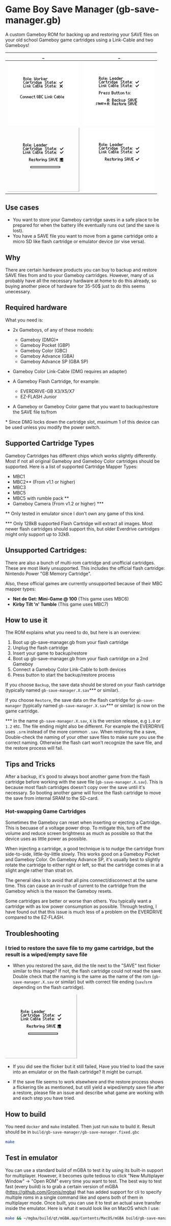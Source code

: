 # Game Boy Save Manager (gb-save-manager.gb)
A custom Gameboy ROM for backing up and restoring your SAVE files on your old school Gameboy game cartridges using a Link-Cable and two Gameboys!

  _  |  _
:---:|:---:
<img src="screenshots/connect_cable.png" alt="isolated" height="200"/> | <img src="screenshots/press_btn.png" alt="isolated" height="200"/>
<img src="screenshots/restore-progress.gif" alt="isolated" height="200"/> | <img src="screenshots/done.png" alt="isolated" height="200"/>

## Use cases
* You want to store your Gameboy cartridge saves in a safe place to be prepared for when the battery life eventually runs out (and the save is lost).
* You have a SAVE file you want to move from a game cartridge onto a micro SD like flash cartridge or emulator device (or vise versa).

## Why
There are certain hardware products you can buy to backup and restore SAVE files from and to your Gameboy cartridges. However, many of us probably have all the necessary hardware at home to do this already, so buying another piece of hardware for 35-50$ just to do this seems unecessary.

## Required hardware
What you need is:
* 2x Gameboys, of any of these models:
  * Gameboy (DMG)*
  * Gameboy Pocket (GBP)
  * Gameboy Color (GBC)
  * Gameboy Advance (GBA)
  * Gameboy Advance SP (GBA SP)

* Gameboy Color Link-Cable (DMG requires an adapter)
* A Gameboy Flash Cartridge, for example:
  * EVERDRIVE-GB X3/X5/X7
  * EZ-FLASH Junior
* A Gameboy or Gameboy Color game that you want to backup/restore the SAVE file to/from

\* Since DMG locks down the cartridge slot, maximum 1 of this device can be used unless you modify the power switch.

## Supported Cartridge Types
Gameboy Cartridges has different chips which works slightly differently. Most if not all original Gameboy and Gameboy Color cartridges should be supported. Here is a list of supported Cartridge Mapper Types:

* MBC1
* MBC2** (From v1.1 or higher)
* MBC3
* MBC5
* MBC5 with rumble pack **
* Gameboy Camera (From v1.2 or higher) ***

\*\* Only tested in emulator since I don't own any game of this kind.

\*\*\* Only 128kB supported Flash Cartridge will extract all images. Most newer flash cartridges should support this, but older Everdrive cartridges might only support up to 32kB.

## Unsupported Cartridges:
There are also a bunch of multi-rom cartridge and unofficial cartridges. These are most likely unsupported. This includes the official flash cartridge: Nintendo Power "GB Memory Cartridge".

Also, these official games are currently unsupported because of their MBC mapper types:

* **Net de Get: Mini-Game @ 100** (This game uses MBC6)
* **Kirby Tilt 'n' Tumble** (This game uses MBC7)

## How to use it

The ROM explains what you need to do, but here is an overview:
1. Boot up gb-save-manager.gb from your flash cartridge
2. Unplug the flash cartridge
3. Insert your game to backup/restore
4. Boot up gb-save-manager.gb from your flash cartridge on a 2nd Gameboy
5. Connect a Gameboy Color Link-Cable to both devices
6. Press button to start the backup/restore process

If you choose `Backup`, the save data should be stored on your flash cartridge (typically named `gb-save-manager.X.sav`\*\*\* or similar).

If you choose `Restore`, the save data on the flash cartridge for `gb-save-manager` (typically named `gb-save-manager.X.sav`\*\*\* or similar) is now on the game cartridge.

\*\*\* In the name `gb-save-manager.X.sav`, `X` is the version release, e.g `1.0` or `1.2` etc. The file ending might also be different. For example the EVERDRIVE uses `.srm` instead of the more common `.sav`. When restoring the a save, Double-check the naming of your other save files to make sure you use the correct naming. Otherwise the flash cart won't recognize the save file, and the restore process will fail.

## Tips and Tricks
After a backup, it's good to always boot another game from the flash cartridge before working with the save file (`gb-save-manager.X.sav`). This is because most flash cartridges doesn't copy over the save until it's necessary. So booting another game will force the flash cartridge to move the save from internal SRAM to the SD-card.

### Hot-swapping Game Cartridges
Sometimes the Gameboy can reset when inserting or ejecting a Cartridge. This is becuase of a voltage power drop. To mitigate this, turn off the volume and reduce screen brightness as much as possible so that the device uses as little power as possible.

When injecting a cartridge, a good technique is to nudge the cartridge from side-to-side, little-by-little slowly. This works good on a Gameboy Pocket and Gameboy Color. On Gameboy Advance SP, it's usually best to slightly rotate the cartridge to either right or left, so that the cartridge comes in at a slight angle rather than strait on.

The general idea is to avoid that all pins connect/disconnect at the same time. This can cause an in-rush of current to the cartridge from the Gameboy which is the reason the Gameboy resets.

Some cartridges are better or worse than others. You typically want a cartridge with as low power consumption as possible. Through testing, I have found out that this issue is much less of a problem on the EVERDRIVE compared to the EZ-FLASH.

## Troubleshooting

### I tried to restore the save file to my game cartridge, but the result is a wiped/empty save file
* When you restored the save, did the tile next to the "SAVE" text flicker similar to this image? If not, the flash cartridge could not read the save. Double check that the naming is the same as the name of the rom (`gb-save-manager.X.sav` or similar) but with correct file ending (`sav`/`srm` depending on the flash cartridge).

<img src="screenshots/restore-progress.gif" alt="isolated" height="200"/>

* If you did see the flicker but it still failed, Have you tried to load the save into an emulator or on the flash cartridge? It might be currupt.

* If the save file seems to work elsewhere and the restore process shows a flickering tile as mentioned, but still yield a wiped/empty save file after a restore, please file an issue and describe what game are working with and each step you have tried.

## How to build

You need `docker` and `make` installed. Then just run `make` to build it. Result should be in `build/gb-save-manager/gb-save-manager.fixed.gbc`

```bash
make
```

## Test in emulator

You can use a standard build of mGBA to test it by using its built-in support for multiplayer. However, it becomes quite tedious to click "New Multiplayer Window" -> "Open ROM" every time you want to test. The best way to test fast (every build) is to grab a certain version of mGBA (https://github.com/Gronis/mgba) that has added support for cli to specify multiple roms in a single command like and opens both of them in multiplayer mode. Once built, you can use it to test an actual save transfer inside the emulator. Here is what it would look like on MacOS which I use:

```bash
make && ~/mgba/build/qt/mGBA.app/Contents/MacOS/mGBA build/gb-save-manager/gb-save-manager.fixed.gbc build/gb-companion/gb-companion.fixed.gbc
```
